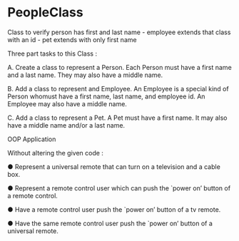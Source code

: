 # PeopleClass
Class to verify person has first and last name - employee extends that class with an id - pet extends with only first name

Three part tasks to this Class : 

A. Create a class to represent a Person. Each Person must have a first name and a last name. They may also have a middle name.

B. Add a class to represent and Employee. An Employee is a special kind of Person whomust have a first name, last name, and employee id. An Employee may also have a middle name.

C. Add a class to represent a Pet. A Pet must have a first name. It may also have a middle name and/or a last name.


OOP Application

Without altering the given code :

● Represent a universal remote that can turn on a television and a cable box.

● Represent a remote control user which can push the `power on’ button of a remote control.

● Have a remote control user push the `power on’ button of a tv remote.

● Have the same remote control user push the `power on’ button of a universal remote.


